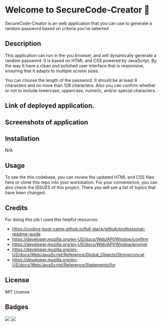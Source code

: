 # Welcome to SecureCode-Creator 🔐

SecureCode-Creator is an web application that you can use to generate a random password based on criteria you've selected 

## Description

This application can run in the you browser, and will  dynamically generate a random password. It is based on HTML and CSS powered by JavaScript. By the way It have a clean and polished user interface that is responsive, ensuring that it adapts to multiple screen sizes.

You can choose the length of the password. It should be at least 8 characters and no more than 128 characters. Also you can confirm whether or not to include lowercase, uppercase, numeric, and/or special characters.

## Link of deployed application.



## Screenshots of application


## Installation

N/A

## Usage

To see the this codebase, you can review the updated HTML and CSS files here or clone this repo into your workstation. For your convenience, you can also check the ISSUES of this project. There you will see a list of topics that have been changed.

## Credits

For doing this job I used this helpful resources: 

- https://coding-boot-camp.github.io/full-stack/github/professional-readme-guide
- https://developer.mozilla.org/en-US/docs/Web/API/Window/confirm
- https://developer.mozilla.org/en-US/docs/Web/API/Window/prompt
- https://developer.mozilla.org/en-US/docs/Web/JavaScript/Reference/Global_Objects/String/concat
- https://developer.mozilla.org/en-US/docs/Web/JavaScript/Reference/Statements/for


## License

MIT License

## Badges


<img src="https://img.shields.io/badge/CSS3-1572B6?style=for-the-badge&logo=css3&logoColor=white" />    

<img src="https://img.shields.io/badge/HTML5-E34F26?style=for-the-badge&logo=html5&logoColor=white" />  